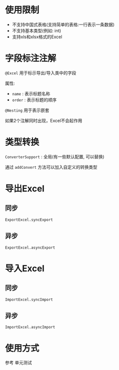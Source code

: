 # 使用限制
- 不支持中国式表格(支持简单的表格:一行表示一条数据)
- 不支持基本类型(例如: int)
- 支持xls和xlsx格式的Excel

# 字段标注注解
`@Excel` 用于标示导出/导入类中的字段

属性:
- `name` : 表示标题名称
- `order` : 表示标题的顺序

`@Nesting` 用于表示嵌套 

如果2个注解同时出现，Excel不会起作用



# 类型转换
`ConverterSupport` : 全局(有一些默认配置, 可以替换)

通过 `addConvert` 方法可以加入自定义的转换类型 
# 导出Excel
## 同步
`ExportExcel.syncExport`
## 异步
`ExportExcel.asyncExport`
# 导入Excel

## 同步
`ImportExcel.syncImport`
## 异步
`ImportExcel.asyncImport`
# 使用方式
参考 单元测试